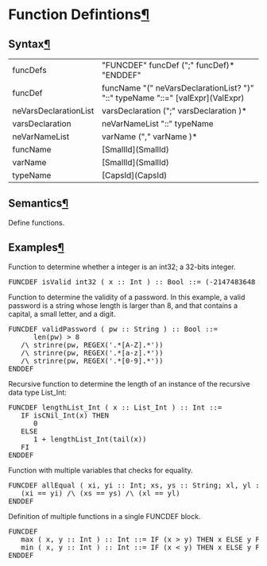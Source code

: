 <a name="Function-Defintions"></a>

# Function Defintions[¶](#Function-Defintions)

<a name="Syntax"></a>

## Syntax[¶](#Syntax)

<table>

<tbody>

<tr>

<td>funcDefs  
</td>

<td>"FUNCDEF" funcDef (";" funcDef)* "ENDDEF"  
</td>

</tr>

<tr>

<td>funcDef  
</td>

<td>funcName "(" neVarsDeclarationList? ")" "::" typeName "::=" [valExpr](ValExpr)  
</td>

</tr>

<tr>

<td>neVarsDeclarationList  
</td>

<td>varsDeclaration (";" varsDeclaration )*  
</td>

</tr>

<tr>

<td>varsDeclaration  
</td>

<td>neVarNameList "::" typeName  
</td>

</tr>

<tr>

<td>neVarNameList  
</td>

<td>varName ("," varName )*  
</td>

</tr>

<tr>

<td>funcName  
</td>

<td>[SmallId](SmallId)  
</td>

</tr>

<tr>

<td>varName  
</td>

<td>[SmallId](SmallId)  
</td>

</tr>

<tr>

<td>typeName  
</td>

<td>[CapsId](CapsId)  
</td>

</tr>

</tbody>

</table>

<a name="Semantics"></a>

## Semantics[¶](#Semantics)

Define functions.

<a name="Examples"></a>

## Examples[¶](#Examples)

Function to determine whether a integer is an int32; a 32-bits integer.  

<pre>FUNCDEF isValid_int32 ( x :: Int ) :: Bool ::= (-2147483648 <= x) /\ (x <= 2147483647) ENDDEF
</pre>

Function to determine the validity of a password. In this example, a valid password is a string whose length is larger than 8, and that contains a capital, a small letter, and a digit.  

<pre>FUNCDEF validPassword ( pw :: String ) :: Bool ::=
      len(pw) > 8
   /\ strinre(pw, REGEX('.*[A-Z].*'))
   /\ strinre(pw, REGEX('.*[a-z].*'))
   /\ strinre(pw, REGEX('.*[0-9].*'))
ENDDEF
</pre>

Recursive function to determine the length of an instance of the recursive data type List_Int:  

<pre>FUNCDEF lengthList_Int ( x :: List_Int ) :: Int ::=
   IF isCNil_Int(x) THEN
      0
   ELSE
      1 + lengthList_Int(tail(x))
   FI
ENDDEF
</pre>

Function with multiple variables that checks for equality.  

<pre>FUNCDEF allEqual ( xi, yi :: Int; xs, ys :: String; xl, yl :: List_Int ) :: Bool ::=
   (xi == yi) /\ (xs == ys) /\ (xl == yl)
ENDDEF
</pre>

Definition of multiple functions in a single FUNCDEF block.  

<pre>FUNCDEF 
   max ( x, y :: Int ) :: Int ::= IF (x > y) THEN x ELSE y FI ;
   min ( x, y :: Int ) :: Int ::= IF (x < y) THEN x ELSE y FI
ENDDEF
</pre>